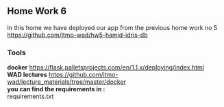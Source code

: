 ## Home Work 6 ##
In this home we have deployed our app from the previous home work no 5 \
https://github.com/itmo-wad/hw5-hamid-idris-db



### Tools   ###
**docker** https://flask.palletsprojects.com/en/1.1.x/deploying/index.html \
**WAD lectures** https://github.com/itmo-wad/lecture_materials/tree/master/docker \
**you can find the requirements in :**\
requirements.txt
